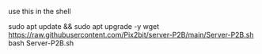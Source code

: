 use this in the shell

sudo apt update && sudo apt upgrade -y
wget https://raw.githubusercontent.com/Pix2bit/server-P2B/main/Server-P2B.sh
bash Server-P2B.sh

